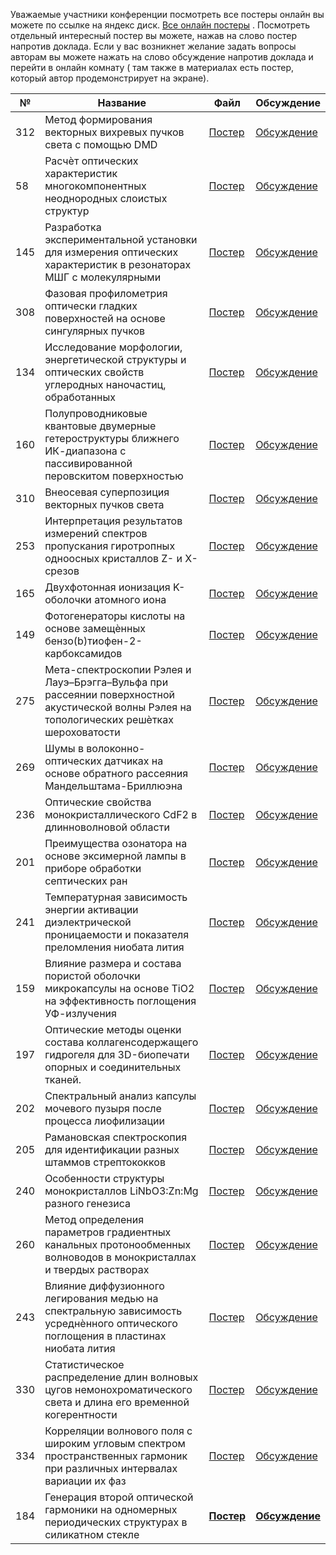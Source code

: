 Уважаемые участники конференции посмотреть все постеры онлайн вы можете по ссылке на яндекс диск. [Все онлайн постеры](https://disk.yandex.ru/d/lJ8xUWdaqvJT8g) . Посмотреть отдельный интересный постер вы можете, нажав на слово постер напротив доклада. Если у вас возникнет желание задать вопросы авторам вы можете нажать на слово обсуждение напротив доклада и перейти в онлайн комнату ( там также в материалах есть постер, который автор продемонстрирует на экране).

| **№** | **Название**                                                                                                                                | **Файл**                                          | **Обсуждение**                                                                    |
| ----- | ------------------------------------------------------------------------------------------------------------------------------------------- | ------------------------------------------------- | --------------------------------------------------------------------------------- |
| 312   | Метод формирования векторных вихревых пучков света с помощью DMD                                                                            | [Постер](https://disk.yandex.ru/i/1pG2-Wc0VtGkxg) | [Обсуждение](https://ivaedu.mephi.ru/#join:tb3090d13-8447-49d6-8ddd-34867ee3d140) |
| 58    | Расчѐт оптических характеристик многокомпонентных неоднородных слоистых структур                                                            | [Постер](https://disk.yandex.ru/d/yBnInScJreaizQ) | [Обсуждение](https://ivaedu.mephi.ru/#join:ta6ac7f3c-13fa-4d9d-9a36-e0f47cee467e) |
| 145   | Разработка экспериментальной установки для измерения оптических характеристик в резонаторах МШГ с молекулярными                             | [Постер](https://disk.yandex.ru/i/LEumhByF3LI06Q) | [Обсуждение](https://ivaedu.mephi.ru/#join:td2829219-4670-43c7-9c82-87bb50c650fa) |
| 308   | Фазовая профилометрия оптически гладких поверхностей на основе сингулярных пучков                                                           | [Постер](https://disk.yandex.ru/i/oRZJLEUOVlfdJA) | [Обсуждение](https://ivaedu.mephi.ru/#join:te31a4822-f3f2-462a-a328-d5011b450fe9) |
| 134   | Исследование морфологии, энергетической структуры и оптических свойств углеродных наночастиц, обработанных                                  | [Постер](https://disk.yandex.ru/i/mYQHBEDADg2hjA) | [Обсуждение](https://ivaedu.mephi.ru/#join:t9db5626e-ad54-485e-97cd-de9a2e2959e0) |
| 160   | Полупроводниковые квантовые двумерные гетероструктуры ближнего ИК-диапазона с пассивированной перовскитом поверхностью                      | [Постер](https://disk.yandex.ru/i/95KE55oy493HAg) | [Обсуждение](https://ivaedu.mephi.ru/#join:t97940d82-9f15-4618-af24-9858a36eddc1) |
| 310   | Внеосевая суперпозиция векторных пучков света                                                                                               | [Постер](https://disk.yandex.ru/i/wpzTLiY35918xw) | [Обсуждение](https://ivaedu.mephi.ru/#join:te205a2b3-8adb-4f4c-8ad6-cfcb8410b4d2) |
| 253   | Интерпретация результатов измерений спектров пропускания гиротропных одноосных кристаллов Z- и X-срезов                                     | [Постер](https://disk.yandex.ru/d/HaQZH4fravAohw) | [Обсуждение](https://ivaedu.mephi.ru/#join:t779febdb-c56c-458d-a91e-c354fafa6041) |
| 165   | Двухфотонная ионизация K-оболочки атомного иона                                                                                             | [Постер](https://disk.yandex.ru/i/QFx--TSXBXMvtQ) | [Обсуждение](https://ivaedu.mephi.ru/#join:t4c8a0d91-4f57-4b69-aa46-188b7249c198) |
| 149   | Фотогенераторы кислоты на основе замещѐнных бензо(b)тиофен-2-карбоксамидов                                                                  | [Постер](https://disk.yandex.ru/d/ljMGUQl8-PgrRA) | [Обсуждение](https://ivaedu.mephi.ru/#join:ta6de1510-773f-4bfe-979a-637c469763d2) |
| 275   | Мета-спектроскопии Рэлея и Лауэ–Брэгга–Вульфа при рассеянии поверхностной акустической волны Рэлея на топологических решѐтках шероховатости | [Постер](https://disk.yandex.ru/d/eHQ2udAkXFt9zA) | [Обсуждение](https://ivaedu.mephi.ru/#join:t1ad352f8-2ce9-42a3-811e-297e4c66dbca) |
| 269   | Шумы в волоконно-оптических датчиках на основе обратного рассеяния Мандельштама-Бриллюэна                                                   | [Постер](https://disk.yandex.ru/i/ywUfN0m3qlWnCA) | [Обсуждение](https://ivaedu.mephi.ru/#join:t3452d214-4c53-429b-bca8-fdd0b1259b46) |
| 236   | Оптические свойства монокристаллического CdF2 в длинноволновой области                                                                      | [Постер](https://disk.yandex.ru/i/0A-9MFo489agcQ) | [Обсуждение](https://ivaedu.mephi.ru/#join:tbb606843-354d-455e-b043-93d688df46f8) |
| 201   | Преимущества oзонатора на основе эксимерной лампы в приборе обработки септических ран                                                       | [Постер](https://disk.yandex.ru/i/rPKEj8eH5dbUAQ) | [Обсуждение](https://ivaedu.mephi.ru/#join:t3f72acdf-201d-4fa9-ac17-e3adf0c71091) |
| 241   | Температурная зависимость энергии активации диэлектрической проницаемости и показателя преломления ниобата лития                            | [Постер](https://disk.yandex.ru/i/gzv37gAVlPbS1Q) | [Обсуждение](https://ivaedu.mephi.ru/#join:tf2d7c0c2-3043-4810-b0f4-f6ebd5e37820) |
| 159   | Влияние размера и состава пористой оболочки микрокапсулы на основе TiO2 на эффективность поглощения УФ-излучения                            | [Постер](https://disk.yandex.ru/i/wIB3-cauCJzgSg) | [Обсуждение](Обсуждение)                                                          |
| 197   | Оптические методы оценки состава коллагенсодержащего гидрогеля для 3D-биопечати опорных и соединительных тканей.                            | [Постер](https://disk.yandex.ru/i/ygmibdjd256yXA) | [Обсуждение](https://ivaedu.mephi.ru/#join:tdc83487b-be51-4d51-bbe4-5610a61d416e) |
| 202   | Спектральный анализ капсулы мочевого пузыря после процесса лиофилизации                                                                     | [Постер](https://disk.yandex.ru/i/7ai-ky3UrmqJCw) | [Обсуждение](https://ivaedu.mephi.ru/#join:tb99b08a6-f8e6-4822-9153-407dbcc0188a) |
| 205   | Рамановская спектроскопия для идентификации разных штаммов стрептококков                                                                    | [Постер](https://disk.yandex.ru/i/xTgvDOJQgcUMSg) | [Обсуждение](https://ivaedu.mephi.ru/#join:t4f38e8d6-8e3b-4917-8437-5c5bda4a8cac) |
| 240   | Особенности структуры монокристаллов LiNbO3:Zn:Mg разного генезиса                                                                          | [Постер](https://disk.yandex.ru/i/3vLfjJSdaEmtmw) | [Обсуждение](https://ivaedu.mephi.ru/#join:t2d2251e4-0b5e-44f2-844c-e87f1746cc47) |
| 260   | Метод определения параметров градиентных канальных протонообменных волноводов в монокристаллах и твердых растворах                          | [Постер](https://disk.yandex.ru/i/SW5dQU17sAngTA) | [Обсуждение](https://ivaedu.mephi.ru/#join:tfd881a21-9755-4c70-b76a-77832202a014) |
| 243   | Влияние диффузионного легирования медью на спектральную зависимость усреднѐнного оптического поглощения в пластинах ниобата лития           | [Постер](https://disk.yandex.ru/i/jvbNp62WC_9jnQ) | [Обсуждение](https://ivaedu.mephi.ru/#join:tb8a87b63-90a2-4425-b7c9-0ff35eeff565) |
| 330   | Статистическое распределение длин волновых цугов немонохроматического света и длина его временной когерентности                             | [Постер](https://disk.yandex.ru/i/mB8qpuXAr1eH4w) | [Обсуждение](https://ivaedu.mephi.ru/#join:td15087f2-d795-4b24-bcb7-bc82025d49b0) |
| 334   | Корреляции волнового поля с широким угловым спектром пространственных гармоник при различных интервалах вариации их фаз                     | [Постер](https://disk.yandex.ru/i/VXki6KJ_7GFl0A) | [Обсуждение](https://ivaedu.mephi.ru/#join:t40dcceac-df4d-41e2-8b29-5cbadc8789a)  |
| 184   | Генерация второй оптической гармоники на одномерных периодических структурах в силикатном стекле                                            | **[Постер](https://disk.yandex.ru/i/Kj8KzxRewuvkpg)** | **[Обсуждение](https://ivaedu.mephi.ru/#join:tabeb65ff-ea3e-4368-b003-09cd0acf362f)** |
